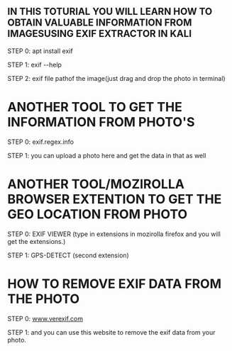 ## IN THIS TOTURIAL YOU WILL LEARN HOW TO OBTAIN VALUABLE INFORMATION FROM IMAGESUSING EXIF EXTRACTOR IN KALI



STEP 0:  apt install exif

STEP 1:  exif --help 

STEP 2:  exif file pathof the image(just drag and drop the photo in terminal)



# ANOTHER TOOL TO GET THE INFORMATION FROM PHOTO'S


STEP 0:  exif.regex.info

STEP 1:  you can upload a photo here and get the data in that as well



# ANOTHER TOOL/MOZIROLLA BROWSER EXTENTION TO GET THE GEO LOCATION FROM PHOTO

STEP 0:  EXIF VIEWER (type in extensions in mozirolla firefox and you will get the extensions.) 

STEP 1:  GPS-DETECT (second extension)



# HOW TO REMOVE EXIF DATA FROM THE PHOTO 

STEP 0:  www.verexif.com

STEP 1:  and you can use this website to remove the exif data from your photo.


